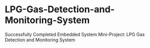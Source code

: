 # LPG-Gas-Detection-and-Monitoring-System
Successfully Completed Embedded System Mini-Project: LPG Gas Detection and Monitoring System
